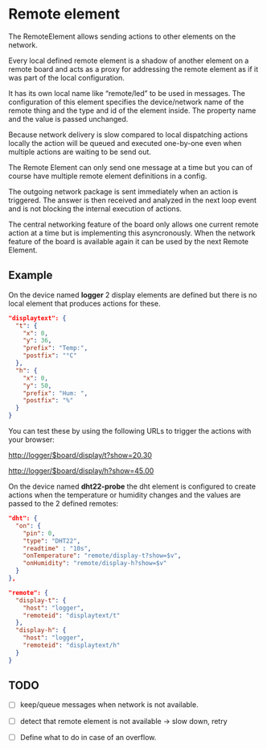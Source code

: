 # Remote element

The RemoteElement allows sending actions to other elements on the network.

Every local defined remote element is a shadow of another element on a remote board and acts as a proxy for addressing the remote element as if it was part of the local configuration.

It has its own local name like “remote/led” to be used in messages. The configuration of this element specifies the device/network name of the remote thing and the type and id of the element inside. The property name and the value is passed unchanged.

Because network delivery is slow compared to local dispatching actions locally the action will be queued and executed one-by-one even when multiple actions are waiting to be send  out.

The Remote Element can only send one message at a time but you can of course have multiple remote element definitions in a config.

The outgoing network package  is sent immediately when an action is triggered. The answer is then received and analyzed in the next loop event and is not blocking the internal execution of actions.

The central networking feature of the board only allows one current remote action at a time but is implementing this asyncronously. When the network feature of the board is available again it can be used by the next Remote Element.

## Example

On the 	device named **logger** 2 display elements are defined but there is no local element that produces actions for these.

```JSON
"displaytext": {
  "t": {
    "x": 0,
    "y": 36,
    "prefix": "Temp:",
    "postfix": "°C"
  },
  "h": {
    "x": 0,
    "y": 50,
    "prefix": "Hum: ",
    "postfix": "%"
  }
}
```

You can test these by using the following URLs to trigger the actions with your browser:

<http://logger/$board/display/t?show=20.30>

<http://logger/$board/display/h?show=45.00>

On the device named **dht22-probe** the dht element is configured to create actions when the temperature or humidity changes and the values are passed to the 2 defined remotes:

```JSON
"dht": {
  "on": {
    "pin": 0,
    "type": "DHT22",
    "readtime" : "10s",
    "onTemperature": "remote/display-t?show=$v",
    "onHumidity": "remote/display-h?show=$v"
  }
},

"remote": {
  "display-t": {
    "host": "logger",
    "remoteid": "displaytext/t"
  },
  "display-h": {
    "host": "logger",
    "remoteid": "displaytext/h"
  }
}
```

## TODO
- [ ] keep/queue messages when network is not available.
- [ ] detect that remote element is not available -> slow down, retry
- [ ] Define what to do in case of an overflow.

